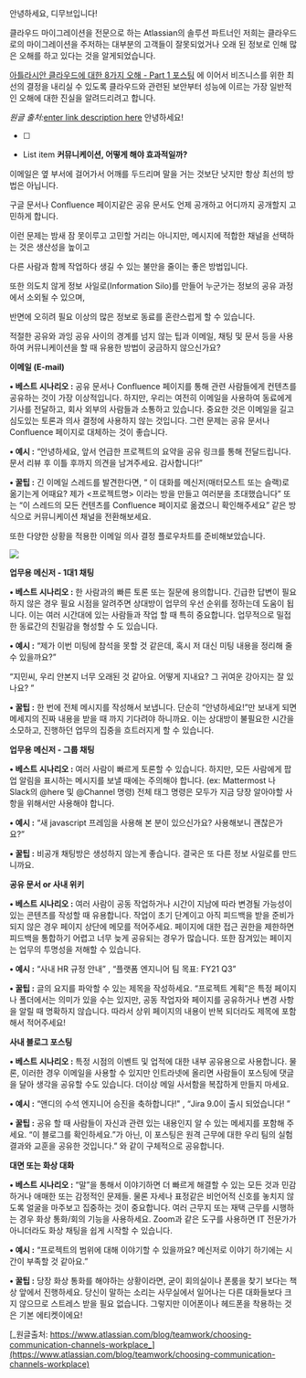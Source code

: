 안녕하세요, 디무브입니다!

클라우드  마이그레이션을  전문으로  하는 Atlassian의  솔루션  파트너인  저희는  클라우드로의  마이그레이션을  주저하는  대부분의  고객들이  잘못되었거나  오래  된  정보로  인해  많은  오해를  하고  있다는  것을  알게되었습니다.

> 

[아틀라시안  클라우드에  대한  8가지  오해  - Part 1  포스팅](http://dmove.co.kr/blog?tpf=board/view&board_code=1&code=389) 에  이어서  비즈니스를  위한  최선의  결정을  내리실  수  있도록  클라우드와  관련된  보안부터  성능에  이르는  가장  일반적인  오해에  대한  진실을  알려드리려고  합니다.

 *원글 출처:*[enter link description here](%E3%85%87%E3%85%87)
안녕하세요!

 - [ ] 
 - List item
**커뮤니케이션, 어떻게 해야 효과적일까?**

이메일은 옆 부서에 걸어가서 어깨를 두드리며 말을 거는 것보단 낫지만 항상 최선의 방법은 아닙니다.

구글 문서나 Confluence 페이지같은 공유 문서도 언제 공개하고 어디까지 공개할지 고민하게 합니다.

이런 문제는 밤새 잠 못이루고 고민할 거리는 아니지만, 메시지에 적합한 채널을 선택하는 것은 생산성을 높이고

다른 사람과 함께 작업하다 생길 수 있는 불만을 줄이는 좋은 방법입니다.

또한 의도치 않게 정보 사일로(Information Silo)를 만들어 누군가는 정보의 공유 과정에서 소외될 수 있으며,

반면에 오히려 필요 이상의 많은 정보로 동료를 혼란스럽게 할 수 있습니다.

적절한 공유와 과잉 공유 사이의 경계를 넘지 않는 팁과 이메일, 채팅 및 문서 등을 사용하여 커뮤니케이션을 할 때 유용한 방법이 궁금하지 않으신가요?

**이메일 (E-mail)**

**• 베스트 시나리오 :** 공유 문서나 Confluence 페이지를 통해 관련 사람들에게 컨텐츠를 공유하는 것이 가장 이상적입니다. 하지만, 우리는 여전히 이메일을 사용하여 동료에게 기사를 전달하고, 회사 외부의 사람들과 소통하고 있습니다. 중요한 것은 이메일을 길고 심도있는 토론과 의사 결정에 사용하지 않는 것입니다. 그런 문제는 공유 문서나 Confluence 페이지로 대체하는 것이 좋습니다.

**• 예시 :**  “안녕하세요, 앞서 언급한 프로젝트의 요약을 공유 링크를 통해 전달드립니다. 문서 리뷰 후 이틀 후까지 의견을 남겨주세요. 감사합니다!”

**• 꿀팁 :**  긴 이메일 스레드를 발견한다면, “ 이 대화를 메신저(매터모스트 또는 슬랙)로 옮기는게 어때요? 제가 <프로젝트명> 이라는 방을 만들고 여러분을 초대했습니다” 또는 “이 스레드의 모든 컨텐츠를 Confluence 페이지로 옮겼으니 확인해주세요” 같은 방식으로 커뮤니케이션 채널을 전환해보세요.

또한 다양한 상황을 적용한 이메일 의사 결정 플로우차트를 준비해보았습니다.

![](https://d15k2d11r6t6rl.cloudfront.net/public/users/Integrators/208d7955-33b5-4ad5-b739-82f8ce94ecac/8a9982ff7519604f01751c35c4ac0507/email-flowchart_Kor.png)

**업무용 메신저 - 1대1 채팅**

**• 베스트 시나리오 :** 한 사람과의 빠른 토론 또는 질문에 용의합니다. 긴급한 답변이 필요하지 않은 경우 필요 시점을 알려주면 상대방이 업무의 우선 순위를 정하는데 도움이 됩니다. 이는 여러 시간대에 있는 사람들과 작업 할 때 특히 중요합니다. 업무적으로 밀접한 동료간의 친밀감을 형성할 수 도 있습니다.

**• 예시 :** “제가 이번 미팅에 참석을 못할 것 같은데, 혹시 저 대신 미팅 내용을 정리해 줄 수 있을까요?”

“지민씨, 우리 안본지 너무 오래된 것 같아요. 어떻게 지내요? 그 귀여운 강아지는 잘 있나요? ”

**• 꿀팁 :**  한 번에 전체 메시지를 작성해서 보냅니다. 단순히 “안녕하세요!”만 보내게 되면 메세지의 진짜 내용을 받을 때 까지 기다려야 하니까요. 이는 상대방이 불필요한 시간을 소모하고, 진행하던 업무의 집중을 흐트러지게 할 수 있습니다.

**업무용 메신저 - 그룹 채팅**

**• 베스트 시나리오 :**  여러 사람이 빠르게 토론할 수 있습니다. 하지만, 모든 사람에게 팝업 알림을 표시하는 메시지를 보낼 때에는 주의해야 합니다. (ex: Mattermost 나 Slack의 @here 및 @Channel 명령) 전체 태그 명령은 모두가 지금 당장 알아야할 사항을 위해서만 사용해야 합니다.

**• 예시 :** “새 javascript 프레임을 사용해 본 분이 있으신가요? 사용해보니 괜찮은가요?”

**• 꿀팁 :**  비공개 채팅방은 생성하지 않는게 좋습니다. 결국은 또 다른 정보 사일로를 만드니까요.

**공유 문서 or 사내 위키**

**• 베스트 시나리오 :**  여러 사람이 공동 작업하거나 시간이 지남에 따라 변경될 가능성이 있는 콘텐츠를 작성할 때 유용합니다. 작업이 초기 단계이고 아직 피드백을 받을 준비가 되지 않은 경우 페이지 상단에 메모를 적어주세요. 페이지에 대한 접근 권한을 제한하면 피드백을 통합하기 어렵고 너무 늦게 공유되는 경우가 많습니다. 또한 잠겨있는 페이지는 업무의 투명성을 저해할 수 있습니다.

**• 예시 :**  “사내 HR 규정 안내” , “플랫폼 엔지니어 팀 목표: FY21 Q3”

**• 꿀팁 :**  글의 요지를 파악할 수 있는 제목을 작성하세요. “프로젝트 계획”은 특정 페이지나 폴더에서는 의미가 있을 수는 있지만, 공동 작업자와 페이지를 공유하거나 변경 사항을 알릴 때 명확하지 않습니다. 따라서 상위 페이지의 내용이 반복 되더라도 제목에 포함해서 적어주세요!

**사내 블로그 포스팅**

**• 베스트 시나리오 :**  특정 시점의 이벤트 및 업적에 대한 내부 공유용으로 사용합니다. 물론, 이러한 경우 이메일을 사용할 수 있지만 인트라넷에 올리면 사람들이 포스팅에 댓글을 달아 생각을 공유할 수도 있습니다. 더이상 메일 사서함을 복잡하게 만들지 마세요.

**• 예시 :** “앤디의 수석 엔지니어 승진을 축하합니다!" , “Jira 9.0이 출시 되었습니다! ”

**• 꿀팁 :**  공유 할 때 사람들이 자신과 관련 있는 내용인지 알 수 있는 메세지를 포함해 주세요. “이 블로그를 확인하세요.”가 아닌, 이 포스팅은 원격 근무에 대한 우리 팀의 실험 결과와 교훈을 공유한 것입니다.” 와 같이 구체적으로 공유합니다.

**대면 또는 화상 대화**

**• 베스트 시나리오 :**  “말”을 통해서 이야기하면 더 빠르게 해결할 수 있는 모든 것과 민감하거나 애매한 또는 감정적인 문제들. 물론 자세나 표정같은 비언어적 신호를 놓치지 않도록 얼굴을 마주보고 집중하는 것이 중요합니다. 여러 근무지 또는 재택 근무를 시행하는 경우 화상 통화/회의 기능을 사용하세요. Zoom과 같은 도구를 사용하면 IT 전문가가 아니더라도 화상 채팅을 쉽게 시작할 수 있습니다.

**• 예시 :** “프로젝트의 범위에 대해 이야기할 수 있을까요? 메신저로 이야기 하기에는 시간이 부족할 것 같아요.”

**• 꿀팁 :** 당장 화상 통화를 해야하는 상황이라면, 굳이 회의실이나 폰룸을 찾기 보다는 책상 앞에서 진행하세요. 당신이 말하는 소리는 사무실에서 일어나는 다른 대화들보다 크지 않으므로 스트레스 받을 필요 없습니다. 그렇지만 이어폰이나 헤드폰을 착용하는 것은 기본 에티켓이에요!

[_원글출처: https://www.atlassian.com/blog/teamwork/choosing-communication-channels-workplace_](https://www.atlassian.com/blog/teamwork/choosing-communication-channels-workplace)
<!--stackedit_data:
eyJoaXN0b3J5IjpbMTU2MzQxMjA5NywxMDc2ODYwNTIxLDY0MT
ExNjIyMyw5MDIwMjg2ODYsMzczMjIwODM5LC0xNTI0NjQ4OTIy
LC03MzkzMDExMDddfQ==
-->